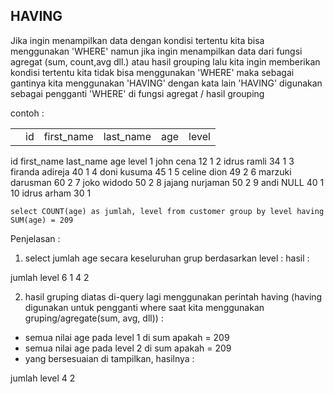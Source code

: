 ## HAVING

Jika ingin menampilkan data dengan kondisi tertentu kita bisa menggunakan 'WHERE' namun
jika ingin menampilkan data dari fungsi agregat (sum, count,avg dll.) atau hasil grouping lalu kita ingin memberikan kondisi tertentu kita tidak bisa menggunakan 'WHERE'
maka sebagai gantinya kita menggunakan 'HAVING'
dengan kata lain 'HAVING' digunakan sebagai pengganti 'WHERE' di fungsi agregat / hasil grouping

contoh : 
<table>
  <th>
    <td>id</td><td>first_name</td><td>last_name</td><td>age</td><td>level</td>  
  </th>
</table>  
id	first_name	last_name	age	level
1	  john		    cena		  12	1
2	  idrus		    ramli		  34	1
3	  firanda		  adireja		40	1
4	  doni		    kusuma		45	1
5	  celine 		  dion		  49	2
6	  marzuki		  darusman	60	2
7	  joko		    widodo		50	2
8	  jajang		  nurjaman	50	2
9	  andi		    NULL		  40	1
10	idrus		    arham		  30	1

```
select COUNT(age) as jumlah, level from customer group by level having SUM(age) = 209
```

Penjelasan : 
1. select jumlah age secara keseluruhan grup berdasarkan level :
hasil :

jumlah	level
6	    	1
4		    2

2. hasil gruping diatas di-query lagi menggunakan perintah having (having digunakan untuk pengganti where saat kita menggunakan gruping/agregate(sum, avg, dll)) :
  -  semua nilai age pada level 1 di sum apakah = 209
  -  semua nilai age pada level 2 di sum apakah = 209
  -  yang bersesuaian di tampilkan, hasilnya :
  
jumlah	level
4		    2
